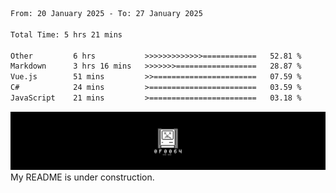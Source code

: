 <!--START_SECTION:waka-->

```txt
From: 20 January 2025 - To: 27 January 2025

Total Time: 5 hrs 21 mins

Other         6 hrs           >>>>>>>>>>>>>============   52.81 %
Markdown      3 hrs 16 mins   >>>>>>>==================   28.87 %
Vue.js        51 mins         >>=======================   07.59 %
C#            24 mins         >========================   03.59 %
JavaScript    21 mins         >========================   03.18 %
```

<!--END_SECTION:waka-->

<img src="https://raw.githubusercontent.com/n3xta/image-hosting/main/img/202411032331174.png"/>
My README is under construction. 
